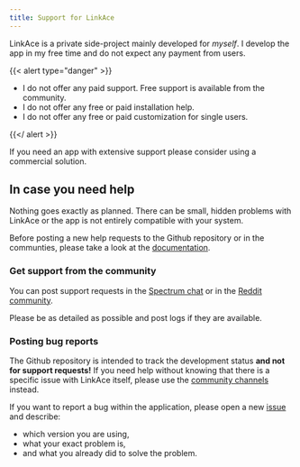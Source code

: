 ```yaml
---
title: Support for LinkAce
---
```


LinkAce is a private side-project mainly developed for *myself*. I develop the app in my free time and do not expect
any payment from users.

{{< alert type="danger" >}}

* I do not offer any paid support. Free support is available from the community.
* I do not offer any free or paid installation help.
* I do not offer any free or paid customization for single users.

{{</ alert >}}

If you need an app with extensive support please consider using a commercial solution.


## In case you need help

Nothing goes exactly as planned. There can be small, hidden problems with LinkAce or the app is not entirely compatible
with your system.

Before posting a new help requests to the Github repository or in the communties, please take a look at the 
[documentation](/docs/v1).


### Get support from the community

You can post support requests in the [Spectrum chat](/community) or in the [Reddit community](/community).

Please be as detailed as possible and post logs if they are available.


### Posting bug reports

The Github repository is intended to track the development status **and not for support requests!** If you need help
without knowing that there is a specific issue with LinkAce itself, please use the [community channels](/community) 
instead.

If you want to report a bug within the application, please open a new [issue](https://github.com/Kovah/LinkAce/issues)
and describe:

* which version you are using,
* what your exact problem is,
* and what you already did to solve the problem.
